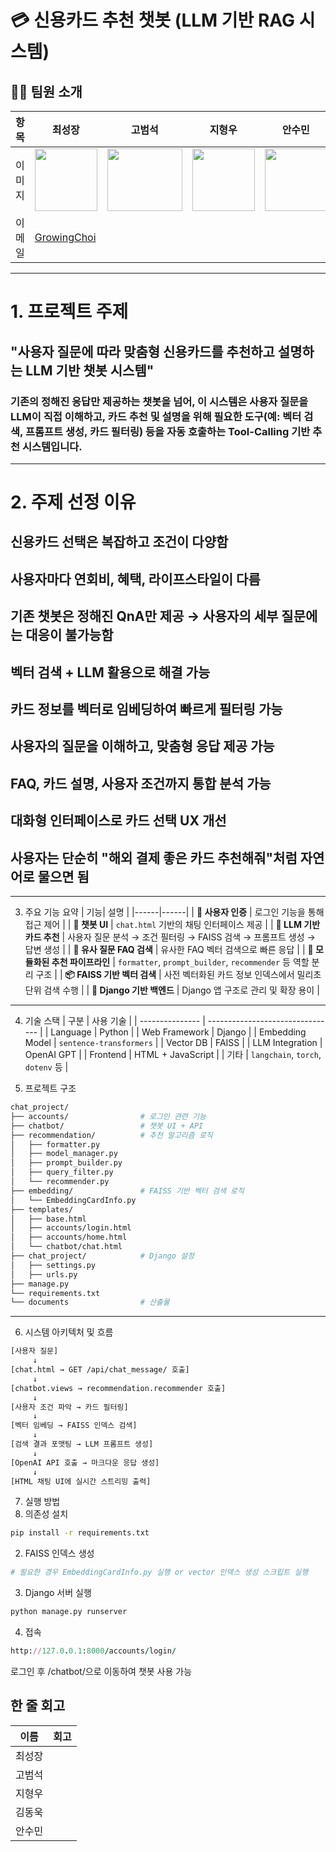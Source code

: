 
# 💳 신용카드 추천 챗봇 (LLM 기반 RAG 시스템)


## 🧑‍💻 팀원 소개
| 항목 | 최성장 | 고범석 | 지형우 | 안수민 | 김동욱 |
|----|----|----|----|----|----|
| 이미지 | <img src="" width="100" height="100"> | <img src="" width="120" height="100"> | <img src="" width="100" height="100"> | <img src="" width="100" height="100"> | <img src="" width="100" height="100"> |
| 이메일 | [GrowingChoi](https://github.com/GrowingChoi) | <p align='center'>[](https://github.com/)</p> | <p align='center'>[](https://github.com/)</p> | <p align='center'>[](https://github.com/)</p> |  |


---

# 1. 프로젝트 주제
## "사용자 질문에 따라 맞춤형 신용카드를 추천하고 설명하는 LLM 기반 챗봇 시스템"

### 기존의 정해진 응답만 제공하는 챗봇을 넘어, 이 시스템은 사용자 질문을 LLM이 직접 이해하고, 카드 추천 및 설명을 위해 필요한 도구(예: 벡터 검색, 프롬프트 생성, 카드 필터링) 등을 자동 호출하는 Tool-Calling 기반 추천 시스템입니다.

---

# 2. 주제 선정 이유
## 신용카드 선택은 복잡하고 조건이 다양함

## 사용자마다 연회비, 혜택, 라이프스타일이 다름

## 기존 챗봇은 정해진 QnA만 제공 → 사용자의 세부 질문에는 대응이 불가능함

## 벡터 검색 + LLM 활용으로 해결 가능

## 카드 정보를 벡터로 임베딩하여 빠르게 필터링 가능

## 사용자의 질문을 이해하고, 맞춤형 응답 제공 가능

## FAQ, 카드 설명, 사용자 조건까지 통합 분석 가능

## 대화형 인터페이스로 카드 선택 UX 개선

## 사용자는 단순히 "해외 결제 좋은 카드 추천해줘"처럼 자연어로 물으면 됨

---

3. 주요 기능 요약
| 기능| 설명 |
|------|------|
| **🔐 사용자 인증** | 로그인 기능을 통해 접근 제어 |
| **💬 챗봇 UI** | `chat.html` 기반의 채팅 인터페이스 제공 |
| **🧠 LLM 기반 카드 추천** | 사용자 질문 분석 → 조건 필터링 → FAISS 검색 → 프롬프트 생성 → 답변 생성 |
| **🔎 유사 질문 FAQ 검색** | 유사한 FAQ 벡터 검색으로 빠른 응답 |
| **🧰 모듈화된 추천 파이프라인** | `formatter`, `prompt_builder`, `recommender` 등 역할 분리 구조 |
| **📦 FAISS 기반 벡터 검색** | 사전 벡터화된 카드 정보 인덱스에서 밀리초 단위 검색 수행 |
| **🧱 Django 기반 백엔드** | Django 앱 구조로 관리 및 확장 용이 |


---

4. 기술 스택
| 구분              | 사용 기술                            |
| --------------- | -------------------------------- |
| Language        | Python                           |
| Web Framework   | Django                           |
| Embedding Model | `sentence-transformers`          |
| Vector DB       | FAISS                            |
| LLM Integration | OpenAI GPT                       |
| Frontend        | HTML + JavaScript                |
| 기타              | `langchain`, `torch`, `dotenv` 등 |

5. 프로젝트 구조
```bash
chat_project/
├── accounts/                # 로그인 관련 기능
├── chatbot/                 # 챗봇 UI + API
├── recommendation/          # 추천 알고리즘 로직
│   ├── formatter.py
│   ├── model_manager.py
│   ├── prompt_builder.py
│   ├── query_filter.py
│   └── recommender.py
├── embedding/               # FAISS 기반 벡터 검색 로직
│   └── EmbeddingCardInfo.py
├── templates/
│   ├── base.html
│   ├── accounts/login.html
│   ├── accounts/home.html
│   └── chatbot/chat.html
├── chat_project/            # Django 설정
│   ├── settings.py
│   ├── urls.py
├── manage.py
└── requirements.txt
└── documents                # 산출물
```

---

6. 시스템 아키텍처 및 흐름
```bash
[사용자 질문] 
     ↓
[chat.html → GET /api/chat_message/ 호출]
     ↓
[chatbot.views → recommendation.recommender 호출]
     ↓
[사용자 조건 파악 → 카드 필터링]
     ↓
[벡터 임베딩 → FAISS 인덱스 검색]
     ↓
[검색 결과 포맷팅 → LLM 프롬프트 생성]
     ↓
[OpenAI API 호출 → 마크다운 응답 생성]
     ↓
[HTML 채팅 UI에 실시간 스트리밍 출력]
```
7. 실행 방법
1. 의존성 설치
```bash
pip install -r requirements.txt
```
2. FAISS 인덱스 생성
```bash
# 필요한 경우 EmbeddingCardInfo.py 실행 or vector 인덱스 생성 스크립트 실행
```
3. Django 서버 실행
```bash
python manage.py runserver
```
4. 접속
```ruby
http://127.0.0.1:8000/accounts/login/
```
로그인 후 /chatbot/으로 이동하여 챗봇 사용 가능


## 한 줄 회고

| 이름 | 회고 |
|-------|----|
|최성장   |  |
|고범석   |  |
|지형우   |  |
|김동욱   |  |
|안수민   |  |
